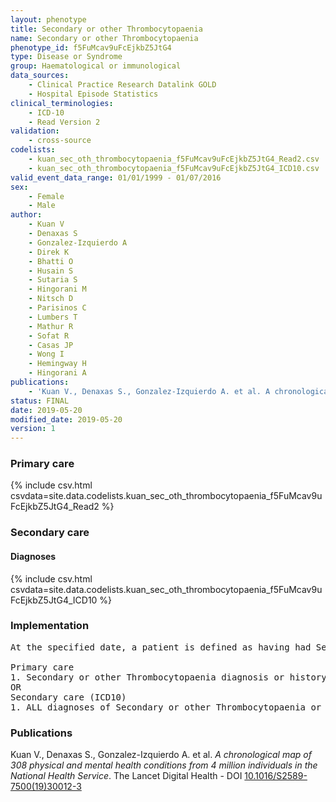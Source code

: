 ```yaml
---
layout: phenotype
title: Secondary or other Thrombocytopaenia
name: Secondary or other Thrombocytopaenia
phenotype_id: f5FuMcav9uFcEjkbZ5JtG4 
type: Disease or Syndrome
group: Haematological or immunological
data_sources: 
    - Clinical Practice Research Datalink GOLD
    - Hospital Episode Statistics
clinical_terminologies: 
    - ICD-10
    - Read Version 2
validation: 
    - cross-source
codelists: 
    - kuan_sec_oth_thrombocytopaenia_f5FuMcav9uFcEjkbZ5JtG4_Read2.csv
    - kuan_sec_oth_thrombocytopaenia_f5FuMcav9uFcEjkbZ5JtG4_ICD10.csv
valid_event_data_range: 01/01/1999 - 01/07/2016
sex: 
    - Female
    - Male
author: 
    - Kuan V
    - Denaxas S
    - Gonzalez-Izquierdo A
    - Direk K
    - Bhatti O
    - Husain S
    - Sutaria S
    - Hingorani M
    - Nitsch D
    - Parisinos C
    - Lumbers T
    - Mathur R
    - Sofat R
    - Casas JP
    - Wong I
    - Hemingway H
    - Hingorani A
publications: 
    - 'Kuan V., Denaxas S., Gonzalez-Izquierdo A. et al. A chronological map of 308 physical and mental health conditions from 4 million individuals in the National Health Service. The Lancet Digital Health - DOI: 10.1016/S2589-7500(19)30012-3' 
status: FINAL
date: 2019-05-20
modified_date: 2019-05-20
version: 1
---
```

### Primary care 
{% include csv.html csvdata=site.data.codelists.kuan_sec_oth_thrombocytopaenia_f5FuMcav9uFcEjkbZ5JtG4_Read2 %}
### Secondary care 
#### Diagnoses 
{% include csv.html csvdata=site.data.codelists.kuan_sec_oth_thrombocytopaenia_f5FuMcav9uFcEjkbZ5JtG4_ICD10 %}
### Implementation 
<pre>At the specified date, a patient is defined as having had Secondary or other Thrombocytopaenia IF they meet the criteria for any of the following on or before the specified date. The earliest date on which the individual meets any of the following criteria on or before the specified date is defined as the first event date:

Primary care
1. Secondary or other Thrombocytopaenia diagnosis or history of diagnosis during a consultation 
OR
Secondary care (ICD10)
1. ALL diagnoses of Secondary or other Thrombocytopaenia or history of diagnosis during a hospitalization</pre> 
 
### Publications 
Kuan V., Denaxas S., Gonzalez-Izquierdo A. et al. _A chronological map of 308 physical and mental health conditions from 4 million individuals in the National Health Service_. The Lancet Digital Health - DOI <a href='https://www.thelancet.com/journals/landig/article/PIIS2589-7500(19)30012-3/fulltext'>10.1016/S2589-7500(19)30012-3</a>